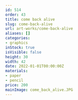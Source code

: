 ```yaml
---
id: 514
order: 43
title: come back alive
slug: come-back-alive
url: art-works/come-back-alive
aliases: []
categories:
- graphics
inStock: true
isVisible: false
height: 30
width: 42
date: 2022-01-01T00:00:00Z
materials:
- paper
- pencil
price: 200
mainImage: come_back_alive.JPG
---
```

